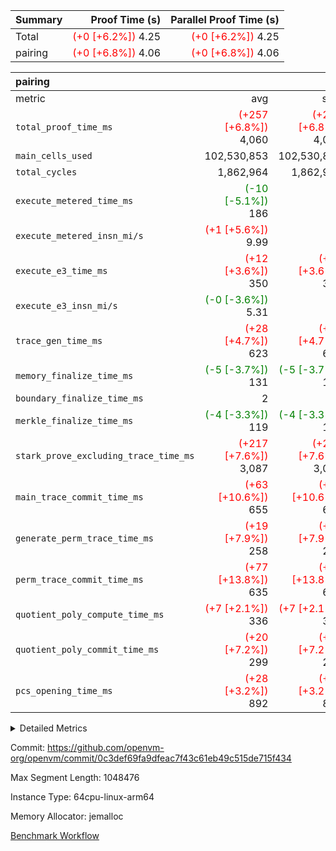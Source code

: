 | Summary | Proof Time (s) | Parallel Proof Time (s) |
|:---|---:|---:|
| Total | <span style='color: red'>(+0 [+6.2%])</span> 4.25 | <span style='color: red'>(+0 [+6.2%])</span> 4.25 |
| pairing | <span style='color: red'>(+0 [+6.8%])</span> 4.06 | <span style='color: red'>(+0 [+6.8%])</span> 4.06 |


| pairing |||||
|:---|---:|---:|---:|---:|
|metric|avg|sum|max|min|
| `total_proof_time_ms ` | <span style='color: red'>(+257 [+6.8%])</span> 4,060 | <span style='color: red'>(+257 [+6.8%])</span> 4,060 | <span style='color: red'>(+257 [+6.8%])</span> 4,060 | <span style='color: red'>(+257 [+6.8%])</span> 4,060 |
| `main_cells_used     ` |  102,530,853 |  102,530,853 |  102,530,853 |  102,530,853 |
| `total_cycles        ` |  1,862,964 |  1,862,964 |  1,862,964 |  1,862,964 |
| `execute_metered_time_ms` | <span style='color: green'>(-10 [-5.1%])</span> 186 | -          | -          | -          |
| `execute_metered_insn_mi/s` | <span style='color: red'>(+1 [+5.6%])</span> 9.99 | -          | <span style='color: red'>(+1 [+5.6%])</span> 9.99 | <span style='color: red'>(+1 [+5.6%])</span> 9.99 |
| `execute_e3_time_ms  ` | <span style='color: red'>(+12 [+3.6%])</span> 350 | <span style='color: red'>(+12 [+3.6%])</span> 350 | <span style='color: red'>(+12 [+3.6%])</span> 350 | <span style='color: red'>(+12 [+3.6%])</span> 350 |
| `execute_e3_insn_mi/s` | <span style='color: green'>(-0 [-3.6%])</span> 5.31 | -          | <span style='color: green'>(-0 [-3.6%])</span> 5.31 | <span style='color: green'>(-0 [-3.6%])</span> 5.31 |
| `trace_gen_time_ms   ` | <span style='color: red'>(+28 [+4.7%])</span> 623 | <span style='color: red'>(+28 [+4.7%])</span> 623 | <span style='color: red'>(+28 [+4.7%])</span> 623 | <span style='color: red'>(+28 [+4.7%])</span> 623 |
| `memory_finalize_time_ms` | <span style='color: green'>(-5 [-3.7%])</span> 131 | <span style='color: green'>(-5 [-3.7%])</span> 131 | <span style='color: green'>(-5 [-3.7%])</span> 131 | <span style='color: green'>(-5 [-3.7%])</span> 131 |
| `boundary_finalize_time_ms` |  2 |  2 |  2 |  2 |
| `merkle_finalize_time_ms` | <span style='color: green'>(-4 [-3.3%])</span> 119 | <span style='color: green'>(-4 [-3.3%])</span> 119 | <span style='color: green'>(-4 [-3.3%])</span> 119 | <span style='color: green'>(-4 [-3.3%])</span> 119 |
| `stark_prove_excluding_trace_time_ms` | <span style='color: red'>(+217 [+7.6%])</span> 3,087 | <span style='color: red'>(+217 [+7.6%])</span> 3,087 | <span style='color: red'>(+217 [+7.6%])</span> 3,087 | <span style='color: red'>(+217 [+7.6%])</span> 3,087 |
| `main_trace_commit_time_ms` | <span style='color: red'>(+63 [+10.6%])</span> 655 | <span style='color: red'>(+63 [+10.6%])</span> 655 | <span style='color: red'>(+63 [+10.6%])</span> 655 | <span style='color: red'>(+63 [+10.6%])</span> 655 |
| `generate_perm_trace_time_ms` | <span style='color: red'>(+19 [+7.9%])</span> 258 | <span style='color: red'>(+19 [+7.9%])</span> 258 | <span style='color: red'>(+19 [+7.9%])</span> 258 | <span style='color: red'>(+19 [+7.9%])</span> 258 |
| `perm_trace_commit_time_ms` | <span style='color: red'>(+77 [+13.8%])</span> 635 | <span style='color: red'>(+77 [+13.8%])</span> 635 | <span style='color: red'>(+77 [+13.8%])</span> 635 | <span style='color: red'>(+77 [+13.8%])</span> 635 |
| `quotient_poly_compute_time_ms` | <span style='color: red'>(+7 [+2.1%])</span> 336 | <span style='color: red'>(+7 [+2.1%])</span> 336 | <span style='color: red'>(+7 [+2.1%])</span> 336 | <span style='color: red'>(+7 [+2.1%])</span> 336 |
| `quotient_poly_commit_time_ms` | <span style='color: red'>(+20 [+7.2%])</span> 299 | <span style='color: red'>(+20 [+7.2%])</span> 299 | <span style='color: red'>(+20 [+7.2%])</span> 299 | <span style='color: red'>(+20 [+7.2%])</span> 299 |
| `pcs_opening_time_ms ` | <span style='color: red'>(+28 [+3.2%])</span> 892 | <span style='color: red'>(+28 [+3.2%])</span> 892 | <span style='color: red'>(+28 [+3.2%])</span> 892 | <span style='color: red'>(+28 [+3.2%])</span> 892 |



<details>
<summary>Detailed Metrics</summary>

|  | keygen_time_ms | commit_exe_time_ms | app proof_time_ms |
| --- | --- | --- |
|  | 1,079 | 11 | 8,745 | 

| group | num_segments | memory_to_vec_partition_time_ms | insns | fri.log_blowup | execute_segment_time_ms | execute_metered_time_ms | execute_metered_insn_mi/s |
| --- | --- | --- | --- | --- | --- | --- | --- |
| pairing | 1 | 22 | 1,862,965 | 1 | 8,036 | 186 | 9.99 | 

| group | air_name | quotient_deg | interactions | constraints |
| --- | --- | --- | --- | --- |
| pairing | AccessAdapterAir<16> | 2 | 5 | 12 | 
| pairing | AccessAdapterAir<2> | 2 | 5 | 12 | 
| pairing | AccessAdapterAir<32> | 2 | 5 | 12 | 
| pairing | AccessAdapterAir<4> | 2 | 5 | 12 | 
| pairing | AccessAdapterAir<8> | 2 | 5 | 12 | 
| pairing | BitwiseOperationLookupAir<8> | 2 | 2 | 4 | 
| pairing | KeccakVmAir | 2 | 321 | 4,513 | 
| pairing | MemoryMerkleAir<8> | 2 | 4 | 39 | 
| pairing | PersistentBoundaryAir<8> | 2 | 3 | 7 | 
| pairing | PhantomAir | 2 | 3 | 5 | 
| pairing | Poseidon2PeripheryAir<BabyBearParameters>, 1> | 2 | 1 | 286 | 
| pairing | ProgramAir | 1 | 1 | 4 | 
| pairing | RangeTupleCheckerAir<2> | 1 | 1 | 4 | 
| pairing | Rv32HintStoreAir | 2 | 18 | 28 | 
| pairing | VariableRangeCheckerAir | 1 | 1 | 4 | 
| pairing | VmAirWrapper<Rv32BaseAluAdapterAir, BaseAluCoreAir<4, 8> | 2 | 20 | 37 | 
| pairing | VmAirWrapper<Rv32BaseAluAdapterAir, LessThanCoreAir<4, 8> | 2 | 18 | 40 | 
| pairing | VmAirWrapper<Rv32BaseAluAdapterAir, ShiftCoreAir<4, 8> | 2 | 24 | 91 | 
| pairing | VmAirWrapper<Rv32BranchAdapterAir, BranchEqualCoreAir<4> | 2 | 11 | 20 | 
| pairing | VmAirWrapper<Rv32BranchAdapterAir, BranchLessThanCoreAir<4, 8> | 2 | 13 | 35 | 
| pairing | VmAirWrapper<Rv32CondRdWriteAdapterAir, Rv32JalLuiCoreAir> | 2 | 10 | 18 | 
| pairing | VmAirWrapper<Rv32IsEqualModAdapterAir<2, 1, 32, 32>, ModularIsEqualCoreAir<32, 4, 8> | 2 | 25 | 225 | 
| pairing | VmAirWrapper<Rv32JalrAdapterAir, Rv32JalrCoreAir> | 2 | 16 | 20 | 
| pairing | VmAirWrapper<Rv32LoadStoreAdapterAir, LoadSignExtendCoreAir<4, 8> | 2 | 18 | 33 | 
| pairing | VmAirWrapper<Rv32LoadStoreAdapterAir, LoadStoreCoreAir<4> | 2 | 17 | 40 | 
| pairing | VmAirWrapper<Rv32MultAdapterAir, DivRemCoreAir<4, 8> | 2 | 25 | 84 | 
| pairing | VmAirWrapper<Rv32MultAdapterAir, MulHCoreAir<4, 8> | 2 | 24 | 31 | 
| pairing | VmAirWrapper<Rv32MultAdapterAir, MultiplicationCoreAir<4, 8> | 2 | 19 | 19 | 
| pairing | VmAirWrapper<Rv32RdWriteAdapterAir, Rv32AuipcCoreAir> | 2 | 12 | 14 | 
| pairing | VmAirWrapper<Rv32VecHeapAdapterAir<1, 2, 2, 32, 32>, FieldExpressionCoreAir> | 2 | 415 | 480 | 
| pairing | VmAirWrapper<Rv32VecHeapAdapterAir<2, 1, 1, 32, 32>, FieldExpressionCoreAir> | 2 | 158 | 190 | 
| pairing | VmAirWrapper<Rv32VecHeapAdapterAir<2, 2, 2, 32, 32>, FieldExpressionCoreAir> | 2 | 428 | 457 | 
| pairing | VmConnectorAir | 2 | 5 | 11 | 

| group | air_name | segment | rows | prep_cols | perm_cols | main_cols | cells |
| --- | --- | --- | --- | --- | --- | --- | --- |
| pairing | AccessAdapterAir<16> | 0 | 262,144 |  | 16 | 25 | 10,747,904 | 
| pairing | AccessAdapterAir<32> | 0 | 131,072 |  | 16 | 41 | 7,471,104 | 
| pairing | AccessAdapterAir<8> | 0 | 524,288 |  | 16 | 17 | 17,301,504 | 
| pairing | BitwiseOperationLookupAir<8> | 0 | 65,536 | 3 | 8 | 2 | 655,360 | 
| pairing | MemoryMerkleAir<8> | 0 | 32,768 |  | 16 | 32 | 1,572,864 | 
| pairing | PersistentBoundaryAir<8> | 0 | 32,768 |  | 12 | 20 | 1,048,576 | 
| pairing | PhantomAir | 0 | 1 |  | 12 | 6 | 18 | 
| pairing | Poseidon2PeripheryAir<BabyBearParameters>, 1> | 0 | 32,768 |  | 8 | 300 | 10,092,544 | 
| pairing | ProgramAir | 0 | 32,768 |  | 8 | 10 | 589,824 | 
| pairing | RangeTupleCheckerAir<2> | 0 | 524,288 | 2 | 8 | 1 | 4,718,592 | 
| pairing | Rv32HintStoreAir | 0 | 256 |  | 44 | 32 | 19,456 | 
| pairing | VariableRangeCheckerAir | 0 | 262,144 | 2 | 8 | 1 | 2,359,296 | 
| pairing | VmAirWrapper<Rv32BaseAluAdapterAir, BaseAluCoreAir<4, 8> | 0 | 1,048,576 |  | 52 | 36 | 92,274,688 | 
| pairing | VmAirWrapper<Rv32BaseAluAdapterAir, LessThanCoreAir<4, 8> | 0 | 65,536 |  | 40 | 37 | 5,046,272 | 
| pairing | VmAirWrapper<Rv32BaseAluAdapterAir, ShiftCoreAir<4, 8> | 0 | 2,048 |  | 52 | 53 | 215,040 | 
| pairing | VmAirWrapper<Rv32BranchAdapterAir, BranchEqualCoreAir<4> | 0 | 262,144 |  | 28 | 26 | 14,155,776 | 
| pairing | VmAirWrapper<Rv32BranchAdapterAir, BranchLessThanCoreAir<4, 8> | 0 | 131,072 |  | 32 | 32 | 8,388,608 | 
| pairing | VmAirWrapper<Rv32CondRdWriteAdapterAir, Rv32JalLuiCoreAir> | 0 | 8,192 |  | 28 | 18 | 376,832 | 
| pairing | VmAirWrapper<Rv32IsEqualModAdapterAir<2, 1, 32, 32>, ModularIsEqualCoreAir<32, 4, 8> | 0 | 32 |  | 56 | 166 | 7,104 | 
| pairing | VmAirWrapper<Rv32JalrAdapterAir, Rv32JalrCoreAir> | 0 | 65,536 |  | 36 | 28 | 4,194,304 | 
| pairing | VmAirWrapper<Rv32LoadStoreAdapterAir, LoadStoreCoreAir<4> | 0 | 1,048,576 |  | 52 | 41 | 97,517,568 | 
| pairing | VmAirWrapper<Rv32MultAdapterAir, MulHCoreAir<4, 8> | 0 | 256 |  | 72 | 39 | 28,416 | 
| pairing | VmAirWrapper<Rv32MultAdapterAir, MultiplicationCoreAir<4, 8> | 0 | 512 |  | 52 | 31 | 42,496 | 
| pairing | VmAirWrapper<Rv32RdWriteAdapterAir, Rv32AuipcCoreAir> | 0 | 32,768 |  | 28 | 20 | 1,572,864 | 
| pairing | VmAirWrapper<Rv32VecHeapAdapterAir<2, 1, 1, 32, 32>, FieldExpressionCoreAir> | 0 | 1,024 |  | 320 | 263 | 596,992 | 
| pairing | VmAirWrapper<Rv32VecHeapAdapterAir<2, 2, 2, 32, 32>, FieldExpressionCoreAir> | 0 | 16,384 |  | 604 | 497 | 18,038,784 | 
| pairing | VmConnectorAir | 0 | 2 | 1 | 16 | 5 | 42 | 

| group | segment | trace_gen_time_ms | total_proof_time_ms | total_cycles | total_cells | stark_prove_excluding_trace_time_ms | quotient_poly_compute_time_ms | quotient_poly_commit_time_ms | prove_segment_time_ms | perm_trace_commit_time_ms | pcs_opening_time_ms | merkle_finalize_time_ms | memory_to_vec_partition_time_ms | memory_finalize_time_ms | main_trace_commit_time_ms | main_cells_used | insns | generate_perm_trace_time_ms | execute_e3_time_ms | execute_e3_insn_mi/s | boundary_finalize_time_ms |
| --- | --- | --- | --- | --- | --- | --- | --- | --- | --- | --- | --- | --- | --- | --- | --- | --- | --- | --- | --- | --- | --- |
| pairing | 0 | 623 | 4,060 | 1,862,964 | 304,931,516 | 3,087 | 336 | 299 | 3,593 | 635 | 892 | 119 | 23 | 131 | 655 | 102,530,853 | 1,862,965 | 258 | 350 | 5.31 | 2 | 

| group | segment | trace_height_constraint | weighted_sum | threshold |
| --- | --- | --- | --- | --- |
| pairing | 0 | 0 | 5,382,342 | 2,013,265,921 | 
| pairing | 0 | 1 | 18,152,512 | 2,013,265,921 | 
| pairing | 0 | 2 | 2,691,171 | 2,013,265,921 | 
| pairing | 0 | 3 | 25,000,068 | 2,013,265,921 | 
| pairing | 0 | 4 | 131,072 | 2,013,265,921 | 
| pairing | 0 | 5 | 65,536 | 2,013,265,921 | 
| pairing | 0 | 6 | 6,016,192 | 2,013,265,921 | 
| pairing | 0 | 7 | 4,096 | 2,013,265,921 | 
| pairing | 0 | 8 | 58,426,029 | 2,013,265,921 | 

</details>


Commit: https://github.com/openvm-org/openvm/commit/0c3def69fa9dfeac7f43c61eb49c515de715f434

Max Segment Length: 1048476

Instance Type: 64cpu-linux-arm64

Memory Allocator: jemalloc

[Benchmark Workflow](https://github.com/openvm-org/openvm/actions/runs/16353971117)
